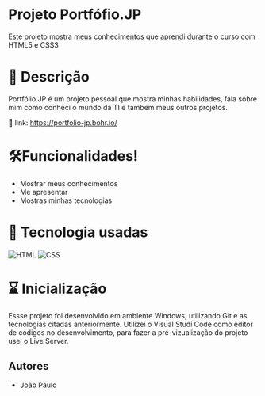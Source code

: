 # Projeto Portfófio.JP
 
   Este projeto mostra meus conhecimentos que aprendi durante o curso com HTML5 e CSS3 


# 📝 Descrição

Portfólio.JP é um projeto pessoal que mostra minhas habilidades, fala sobre mim como conheci o mundo da TI e tambem meus outros projetos.  

 🔗 link: https://portfolio-jp.bohr.io/


 
# 🛠️Funcionalidades!


- Mostrar meus conhecimentos 
- Me apresentar
- Mostras minhas tecnologias



# 📡 Tecnologia usadas

<div>
  <img align="center" alt="HTML" src="https://img.shields.io/badge/HTML5-E34F26?style=for-the-badge&logo=html5&logoColor=white">
  <img align="center" alt="CSS" src="https://img.shields.io/badge/CSS3-1572B6?style=for-the-badge&logo=css3&logoColor=white">
<div/>


# ⌛ Inicialização

Essse projeto foi desenvolvido em ambiente Windows, utilizando Git e as tecnologias citadas anteriormente. Utilizei o Visual Studi Code como editor de códigos no desenvolvimento, para fazer a pré-vizualização do projeto  usei o Live Server.

## Autores

- João Paulo

